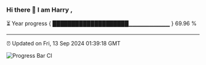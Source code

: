 ### Hi there 👋 I am Harry , 

⏳ Year progress { ████████████████████▁▁▁▁▁▁▁▁▁▁ } 69.96 %

---

⏰ Updated on Fri, 13 Sep 2024 01:39:18 GMT

![Progress Bar CI](https://github.com/duykhang68/duykhang68/workflows/Progress%20Bar%20CI/badge.svg)
